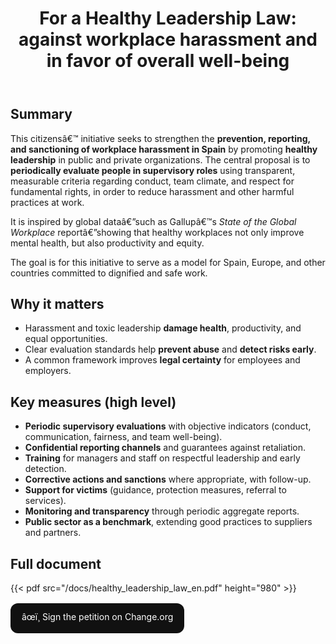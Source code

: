 ﻿---
title: "For a Healthy Leadership Law: against workplace harassment and in favor of overall well-being"
slug: "initiative"
summary: "Full project document"
draft: false
ShowToc: true
translationKey: "iniciativa"
---

## Summary
This citizensâ€™ initiative seeks to strengthen the **prevention, reporting, and sanctioning of workplace harassment in Spain** by promoting **healthy leadership** in public and private organizations. The central proposal is to **periodically evaluate people in supervisory roles** using transparent, measurable criteria regarding conduct, team climate, and respect for fundamental rights, in order to reduce harassment and other harmful practices at work.

It is inspired by global dataâ€”such as Gallupâ€™s *State of the Global Workplace* reportâ€”showing that healthy workplaces not only improve mental health, but also productivity and equity.

The goal is for this initiative to serve as a model for Spain, Europe, and other countries committed to dignified and safe work.

## Why it matters
- Harassment and toxic leadership **damage health**, productivity, and equal opportunities.  
- Clear evaluation standards help **prevent abuse** and **detect risks early**.  
- A common framework improves **legal certainty** for employees and employers.

## Key measures (high level)
- **Periodic supervisory evaluations** with objective indicators (conduct, communication, fairness, and team well-being).  
- **Confidential reporting channels** and guarantees against retaliation.  
- **Training** for managers and staff on respectful leadership and early detection.  
- **Corrective actions and sanctions** where appropriate, with follow-up.  
- **Support for victims** (guidance, protection measures, referral to services).  
- **Monitoring and transparency** through periodic aggregate reports.  
- **Public sector as a benchmark**, extending good practices to suppliers and partners.

## Full document
{{< pdf src="/docs/healthy_leadership_law_en.pdf" height="980" >}}
<!-- If you have the English PDF, replace the src above with its path, e.g. /docs/healthy-leadership-bill.pdf -->

<p style="margin:16px 0">
  <a href="https://chng.it/pKGCmcnBvD" target="_blank" rel="noopener"
     style="display:inline-block;padding:12px 18px;border-radius:12px;background:#111;color:#fff;text-decoration:none">
    âœï¸ Sign the petition on Change.org
  </a>
</p>



